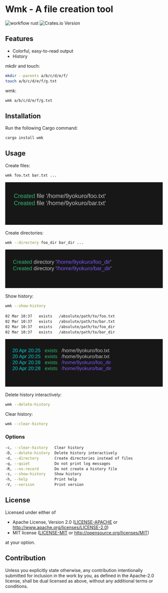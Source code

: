 # Wmk - A file creation tool

![workflow rust](https://github.com/9yokuro/wmk/actions/workflows/rust.yml/badge.svg)
![Crates.io Version](https://img.shields.io/crates/v/wmk)

## Features
- Colorful, easy-to-read output
- History

mkdir and touch:
```bash
mkdir --parents a/b/c/d/e/f/
touch a/b/c/d/e/f/g.txt
```
wmk:
```bash
wmk a/b/c/d/e/f/g.txt
```

## Installation
Run the following Cargo command:
```bash
cargo install wmk
```

## Usage
Create files:
```bash
wmk foo.txt bar.txt ...
```
![create files](./images/create_files.png)

Create directories:
```bash
wmk --directory foo_dir bar_dir ...
```
![create directories](./images/create_directories.png)

Show history:
```bash
wmk --show-history

02 Mar 10:37   exists   /absolute/path/to/foo.txt
02 Mar 10:37   exists   /absolute/path/to/bar.txt
02 Mar 10:37   exists   /absolute/path/to/foo_dir
02 Mar 10:37   exists   /absolute/path/to/bar_dir
```
![show history](./images/show_history.png)

Delete history interactively:
```bash
wmk --delete-history
```

Clear history:
```bash
wmk --clear-history
```

### Options
```bash
-c, --clear-history   Clear history
-D, --delete-history  Delete history interactively
-d, --directory       Create directories instead of files
-q, --quiet           Do not print log messages
-R, --no-record       Do not create a history file
-s, --show-history    Show history
-h, --help            Print help
-V, --version         Print version
```
## License

Licensed under either of

 * Apache License, Version 2.0
   ([LICENSE-APACHE](LICENSE-APACHE) or http://www.apache.org/licenses/LICENSE-2.0)
 * MIT license
   ([LICENSE-MIT](LICENSE-MIT) or http://opensource.org/licenses/MIT)

at your option.

## Contribution

Unless you explicitly state otherwise, any contribution intentionally submitted
for inclusion in the work by you, as defined in the Apache-2.0 license, shall be
dual licensed as above, without any additional terms or conditions.
